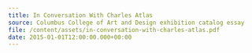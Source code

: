 ```yaml
---
title: In Conversation With Charles Atlas
source: Columbus College of Art and Design exhibition catalog essay
file: /content/assets/in-conversation-with-charles-atlas.pdf
date: 2015-01-01T12:00:00.000+00:00
---
```

